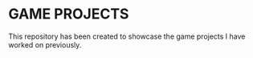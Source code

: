 # GAME PROJECTS
This repository has been created to showcase the game projects I have worked on previously.

